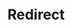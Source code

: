 ﻿---
layout: src/layouts/Redirect.astro
title: Redirect
redirect: https://octopus.com/docs/runbooks/runbook-examples/routine/services-runbooks
pubDate:  2023-01-01
navSearch: false
navSitemap: false
navMenu: false
---
